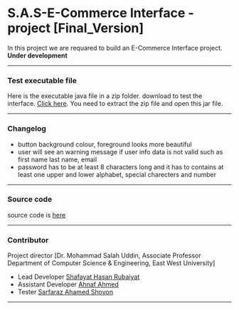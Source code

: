 # S.A.S-E-Commerce Interface -project [Final_Version]

In this project we are requared to build an E-Commerce Interface project. **Under development**

---

### Test executable file

Here is the executable java file in a zip folder. download to test the interface. [Click here](bin/).
You need to extract the zip file and open this jar file.

---

### Changelog

-   button background colour, foreground looks more beautiful
-   user will see an warning message if user info data is not valid such as first name last name, email
-   password has to be at least 8 characters long and it has to contains at least one upper and lower alphabet, special charecters and number

---

### Source code

source code is [here](/src/ecommerce)

---

### Contributor

Project director [Dr. Mohammad Salah Uddin, Associate Professor Department of Computer Science & Engineering, East West University]
- Lead Developer [Shafayat Hasan Rubaiyat](https://github.com/Infi9itee)
- Assistant Developer [Ahnaf Ahmed](https://github.com/AhnafAhmed29)
- Tester [Sarfaraz Ahamed Shovon](https://github.com/shovon021)

----
